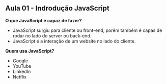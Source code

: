 ## Aula 01 - Indrodução JavaScript

**O que JavaScript é capaz de fazer?**

- JavaScript surgiu para cliente ou front-end, porém também é capas de rodar no lado do server ou back-end.
- JavaScript é a interação de um website no lado do cliente.

**Quem usa JavaScript?**

- Google
- YouTube
- LinkedIn
- Netflix